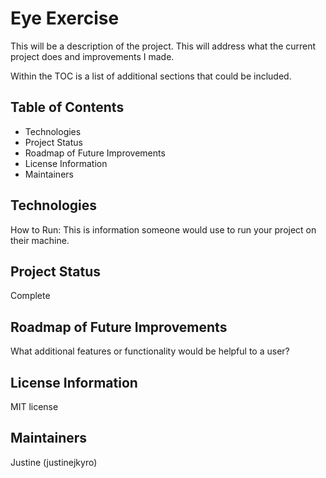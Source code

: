 # Eye Exercise

This will be a description of the project. This will address what the current project does and improvements I made. 

Within the TOC is a list of additional sections that could be included.

## Table of Contents
- Technologies
- Project Status
- Roadmap of Future Improvements
- License Information
- Maintainers

## Technologies 
How to Run: This is information someone would use to run your project on their machine.

## Project Status
Complete

## Roadmap of Future Improvements
What additional features or functionality would be helpful to a user? 

## License Information
MIT license 

## Maintainers
Justine (justinejkyro)
